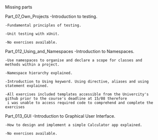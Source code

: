 Missing parts

Part_07_Own_Projects 
    -Introduction to testing.

    -Fundamental principles of testing.

    -Unit testing with xUnit.

    -No exercises available.

Part_012_Using_and_Namespaces 
    -Introduction to Namespaces.

    -Use namespaces to organise and declare a scope for classes and methods within a project. 

    -Namespace hierarchy explained.

    -Introduction to Using keyword. Using directive, aliases and using statement explained.

    -Αll exercises included templates accessible from the Univercity's github prior to the course's deadline at 15/08 therefore 
     i was unable to access required code to comprehend and complete the exercises

Part_013_GUI
      -Introduction to Graphical User Interface. 

    -How to design and implement a simple Calculator app explained.

    -No exercises available.
